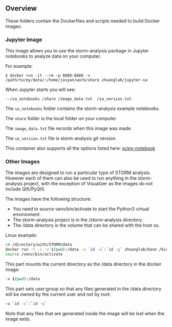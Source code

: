 ## Overview ##
These folders contain the Dockerfiles and scripts needed to build Docker images.

### Jupyter Image ###

This image allows you to use the storm-analysis package in Jupyter notebooks to analyze data on your computer.

For example:

`$ docker run -it --rm -p 8888:8888 -v /path/to/my/data/:/home/jovyan/work/share zhuanglab/jupyter-sa`

When Jupyter starts you will see:

`
--/sa_notebooks
  /share
  /image_date.txt 
  /sa_version.txt
`

The `sa_notebooks` folder contains the storm-analysis example notebooks.

The `share` folder is the local folder on your computer

The `image_data.txt` file records when this image was made.

The `sa_version.txt` file is storm-analysis git version.

This container also supports all the options listed here:
[scipy-notebook](https://github.com/jupyter/docker-stacks/tree/master/scipy-notebook)


### Other Images ###

The images are designed to run a particular type of STORM analysis. However each of them can also be used to run anything in the storm-analysis project, with the exception of Visualizer as the images do not include Qt5/PyQt5.

The images have the following structure:

* You need to source venv/bin/activate to start the Python3 virtual environment.
* The storm-analysis project is in the /storm-analysis directory.
* The /data directory is the volume that can be shared with the host os.

Linux example:

```sh
cd /directory/with/STORM/data
docker run -t -i -v $(pwd):/data -u `id -u`:`id -g` zhuanglab/base /bin/bash
source /venv/bin/activate
```

This part mounts the current directory as the /data directory in the docker image:

```sh
-v $(pwd):/data
```

This part sets user:group so that any files generated in the /data directory will be owned by the current user and not by root:

```sh
-u `id -u`:`id -g`
```

Note that any files that are generated inside the image will be lost when the image exits.
